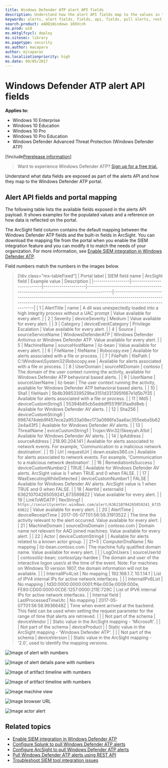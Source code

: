 ```yaml
---
title: Windows Defender ATP alert API fields
description: Understand how the alert API fields map to the values in the Windows Defender ATP portal.
keywords: alerts, alert fields, fields, api, fields, pull alerts, rest api, request, response
search.product: eADQiWindows 10XVcnh
ms.prod: w10
ms.mktglfcycl: deploy
ms.sitesec: library
ms.pagetype: security
ms.author: macapara
author: mjcaparas
ms.localizationpriority: high
ms.date: 09/05/2017
---
```


# Windows Defender ATP alert API fields

**Applies to:**

- Windows 10 Enterprise
- Windows 10 Education
- Windows 10 Pro
- Windows 10 Pro Education
- Windows Defender Advanced Threat Protection (Windows Defender ATP)

[!include[Prerelease information](prerelease.md)]


>Want to experience Windows Defender ATP? [Sign up for a free trial.](https://www.microsoft.com/en-us/WindowsForBusiness/windows-atp?ocid=docs-wdatp-apiportalmapping-abovefoldlink) 

Understand what data fields are exposed as part of the alerts API and how they map to the Windows Defender ATP portal.


##	Alert API fields and portal mapping
The following table lists the available fields exposed in the alerts API payload. It shows examples for the populated values and a reference on how data is reflected on the portal.


The ArcSight field column contains the default mapping between the Windows Defender ATP fields and the built-in fields in ArcSight. You can download the mapping file from the portal when you enable the SIEM integration feature and you can modify it to match the  needs of your organization. For more information, see [Enable SIEM integration in Windows Defender ATP](enable-siem-integration-windows-defender-advanced-threat-protection.md).

Field numbers match the numbers in the images below.

> [!div class="mx-tableFixed"]
| Portal   label   | SIEM field name           | ArcSight field      | Example value                                                                      | Description                                                                                                                                                                    |
|------------------|---------------------------|---------------------|------------------------------------------------------------------------------------|--------------------------------------------------------------------------------------------------------------------------------------------------------------------------------|
| 1                | AlertTitle                | name                | A dll was unexpectedly loaded into   a high integrity process without a UAC prompt | Value available for every alert.                                                                                                                                               |
| 2                | Severity                  | deviceSeverity      | Medium                                                                             | Value available for every alert.                                                                                                                                               |
| 3                | Category                  | deviceEventCategory | Privilege Escalation                                                               | Value available for every alert.                                                                                                                                               |
| 4                | Source                    | sourceServiceName   | WindowsDefenderATP                                                                 | Windows Defender Antivirus or   Windows Defender ATP. Value available for every alert.                                                                                         |
| 5                | MachineName               | sourceHostName      | liz-bean                                                                           | Value available for every alert.                                                                                                                                               |
| 6                | FileName                  | fileName            | Robocopy.exe                                                                       | Available for alerts associated   with a file or process.                                                                                                                      |
| 7                | FilePath                  | filePath            | C:\Windows\System32\Robocopy.exe                                                   | Available for alerts associated   with a file or process.                                                                                                                     |
| 8                | UserDomain                | sourceNtDomain      | contoso                                                                            | The domain of the user context   running the activity, available for Windows Defender ATP behavioral based   alerts.                                                           |
| 9                | UserName                  | sourceUserName      | liz-bean                                                                           | The user context running the   activity, available for Windows Defender ATP behavioral based alerts.                                                                           |
| 10               | Sha1                      | fileHash            | 5b4b3985339529be3151d331395f667e1d5b7f35                                           | Available for alerts associated   with a file or process.                                                                                                                      |
| 11               | Md5                       | deviceCustomString5 | 55394b85cb5edddff551f6f3faa9d8eb                                                   | Available for Windows Defender AV   alerts.                                                                                                                                    |
| 12               | Sha256                    | deviceCustomString6 | 9987474deb9f457ece2a9533a08ec173a0986fa3aa6ac355eeba5b622e4a43f5                   | Available for Windows Defender AV   alerts.                                                                                                                                    |
| 13               | ThreatName                | eviceCustomString1  | Trojan:Win32/Skeeyah.A!bit                                                         | Available for Windows Defender AV   alerts.                                                                                                                                    |
| 14               | IpAddress                 | sourceAddress       | 218.90.204.141                                                                     | Available for alerts associated   to network events. For example, 'Communication to a malicious network   destination'.                                                        |
| 15               | Url                       | requestUrl          | down.esales360.cn                                                                  | Available for alerts associated to   network events. For example, 'Communication to a malicious network   destination'.                                                         |
| 16               | RemediationIsSuccess      | deviceCustomNumber2 | TRUE                                                                               | Available for Windows Defender AV   alerts. ArcSight value is 1 when TRUE and 0 when FALSE.                                                                                    |
| 17               | WasExecutingWhileDetected | deviceCustomNumber1 | FALSE                                                                              | Available for Windows Defender AV   alerts. ArcSight value is 1 when TRUE and 0 when FALSE.                                                                                    |
| 18               | AlertId                   | externalId          | 636210704265059241_673569822                                                       | Value available for every alert.                                                                                                                                               |
| 19               | LinkToWDATP               | flexString1         | `https://securitycenter.windows.com/alert/636210704265059241_673569822`            | Value available for every alert.                                                                                                                                               |
| 20               | AlertTime                 | deviceReceiptTime   | 2017-05-07T01:56:59.3191352Z                                                       | The time the activity relevant to   the alert occurred. Value available for every alert.                                                                                       |
| 21               | MachineDomain             | sourceDnsDomain     | contoso.com                                                                        | Domain name not relevant for AAD   joined machines. Value available for every alert.                                                                                           |
| 22               | Actor                     | deviceCustomString4 |                                                                                    | Available for alerts related to a   known actor group.                                                                                                                         |
| 21+5             | ComputerDnsName           | No mapping          | liz-bean.contoso.com                                                               | The machine fully qualified   domain name. Value available for every alert.                                                                                                    |
|                  | LogOnUsers                | sourceUserId        | contoso\liz-bean;   contoso\jay-hardee                                             | The domain and user of the   interactive logon user/s at the time of the event. Note: For machines on   Windows 10 version 1607, the domain information will not be available. |
|                  | InternalIPv4List          | No mapping          | 192.168.1.7, 10.1.14.1                                                             | List of IPV4 internal IPs for active network interfaces.                                                                                                                                                                               |
|                  | InternalIPv6List          | No mapping          | fd30:0000:0000:0001:ff4e:003e:0009:000e,   FE80:CD00:0000:0CDE:1257:0000:211E:729C | List of IPV6 internal IPs for active network interfaces.                                                                                                                                                                               |
| Internal   field | LastProcessedTimeUtc      | No mapping          | 2017-05-07T01:56:58.9936648Z                                                       | Time when event arrived at the   backend. This field can be used when setting the request parameter for the   range of time that alerts are retrieved.                         |
|                  | Not part of the schema    | deviceVendor        |                                                                                    | Static value in the ArcSight   mapping - 'Microsoft'.                                                                                                                          |
|                  | Not part of the schema    | deviceProduct       |                                                                                    | Static value in the ArcSight   mapping - 'Windows Defender ATP'.                                                                                                               |
|                  | Not part of the schema    | deviceVersion       |                                                                                    | Static value in the ArcSight   mapping - '2.0', used to identify the mapping versions.                                                                                         


![Image of alert with numbers](images/atp-alert-page.png)

![Image of alert details pane with numbers](images/atp-siem-mapping13.png)

![Image of artifact timeline with numbers](images/atp-siem-mapping3.png)

![Image of artifact timeline with numbers](images/atp-siem-mapping4.png)

![Image machine view](images/atp-mapping6.png)

![Image browser URL](images/atp-mapping5.png)

![Image actor alert](images/atp-mapping7.png)


## Related topics
- [Enable SIEM integration in Windows Defender ATP](enable-siem-integration-windows-defender-advanced-threat-protection.md)
- [Configure Splunk to pull Windows Defender ATP alerts](configure-splunk-windows-defender-advanced-threat-protection.md)
- [Configure ArcSight to pull Windows Defender ATP alerts](configure-arcsight-windows-defender-advanced-threat-protection.md)
- [Pull Windows Defender ATP alerts using REST API](pull-alerts-using-rest-api-windows-defender-advanced-threat-protection.md)
- [Troubleshoot SIEM tool integration issues](troubleshoot-siem-windows-defender-advanced-threat-protection.md)
